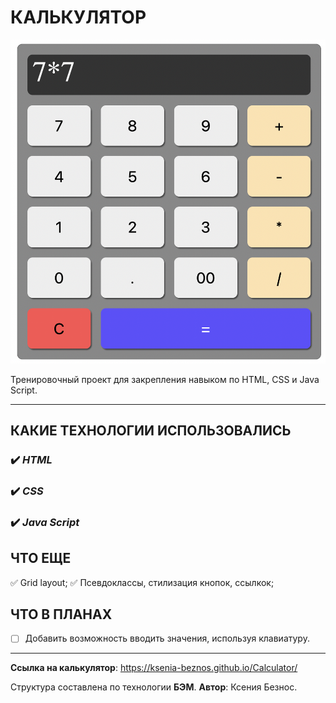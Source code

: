 # КАЛЬКУЛЯТОР

![Alt-шапка](/images/%D0%9A%D0%B0%D0%BB%D1%8C%D0%BA%D1%83%D0%BB%D1%8F%D1%82%D0%BE%D1%80.png)

Тренировочный проект для закрепления навыком по HTML, CSS и Java Script.

____

## **КАКИЕ ТЕХНОЛОГИИ ИСПОЛЬЗОВАЛИСЬ**


### :heavy_check_mark: _HTML_
### :heavy_check_mark: _CSS_
### :heavy_check_mark: _Java Script_


## **ЧТО ЕЩЕ**

:white_check_mark: Grid layout;
:white_check_mark: Псевдоклассы, стилизация кнопок, ссылкок;


## **ЧТО В ПЛАНАХ**

- [ ] Добавить возможность вводить значения, используя клавиатуру.

____

**Ссылка на калькулятор**: https://ksenia-beznos.github.io/Calculator/

Структура составлена по технологии **БЭМ**.
**Автор**: Ксения Безнос.
